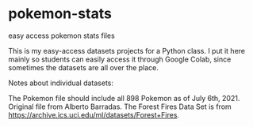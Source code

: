 # pokemon-stats
easy access pokemon stats files

This is my easy-access datasets projects for a Python class. I put it here mainly so students can easily access it through Google Colab, since sometimes the datasets are all over the place.

Notes about individual datasets:

The Pokemon file should include all 898 Pokemon as of July 6th, 2021. Original file from Alberto Barradas.
The Forest Fires Data Set is from https://archive.ics.uci.edu/ml/datasets/Forest+Fires.
